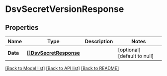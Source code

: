 # DsvSecretVersionResponse

## Properties
Name | Type | Description | Notes
------------ | ------------- | ------------- | -------------
**Data** | [**[]DsvSecretResponse**](SecretResponse.md) |  | [optional] [default to null]

[[Back to Model list]](../README.md#documentation-for-models) [[Back to API list]](../README.md#documentation-for-api-endpoints) [[Back to README]](../README.md)

